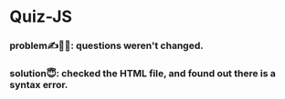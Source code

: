 # Quiz-JS

### problem✍✍🏼: questions weren't changed.
### solution😇: checked the HTML file, and found out there is a syntax error. 
